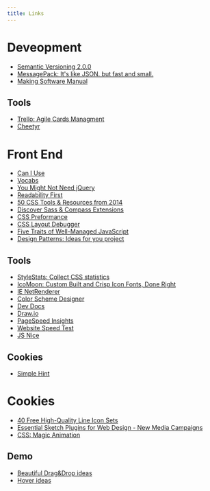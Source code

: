 ```yaml
---
title: Links
---
```


Deveopment
==========
- [Semantic Versioning 2.0.0](http://semver.org/)
- [MessagePack: It's like JSON. but fast and small.](http://msgpack.org/)
- [Making Software Manual](https://www.gov.uk/service-manual/making-software)

Tools
-----
- [Trello: Agile Cards Managment](https://trello.com/)
- [Cheetyr](http://www.cheetyr.com/)


Front End
=========
- [Can I Use](http://caniuse.com)
- [Vocabs](http://apps.workflower.fi/vocabs/)
- [You Might Not Need jQuery](http://youmightnotneedjquery.com/)
- [Readability First](http://webdesign.tutsplus.com/articles/a-readability-first-approach-to-media-queries-and-layout--cms-19419)
- [50 CSS Tools & Resources from 2014](http://speckyboy.com/2014/12/11/50-css-tools-resources-2014/)
- [Discover Sass & Compass Extensions](http://www.sache.in)
- [CSS Preformance](http://csstriggers.com)
- [CSS Layout Debugger](https://gist.github.com/addyosmani/fd3999ea7fce242756b1)
- [Five Traits of Well-Managed JavaScript](http://www.ifwe.co/blog/posts/five-traits-of-well-managed-javascript/)
- [Design Patterns: Ideas for you project](http://codepen.io/patterns/)

Tools
-----
- [StyleStats: Collect CSS statistics](http://www.stylestats.org)
- [IcoMoon: Custom Built and Crisp Icon Fonts, Done Right](http://icomoon.io/app/)
- [IE NetRenderer](http://netrenderer.com/)
- [Color Scheme Designer](http://colorschemedesigner.com/)
- [Dev Docs](http://devdocs.io/)
- [Draw.io](https://www.draw.io/)
- [PageSpeed Insights](http://developers.google.com/speed/pagespeed/insights/)
- [Website Speed Test](http://tools.pingdom.com/fpt/)
- [JS Nice](http://jsnice.org/)

Cookies
-------

- [Simple Hint](http://catc.github.io/simple-hint/)


Cookies
=======
- [40 Free High-Quality Line Icon Sets](http://designinstruct.com/roundups/line-icons-free/)
- [Essential Sketch Plugins for Web Design - New Media Campaigns](http://www.newmediacampaigns.com/blog/essential-sketch-plugins-for-web-design)
- [CSS: Magic Animation](http://www.minimamente.com/example/magic_animations/)

Demo
----
- [Beautiful Drag&Drop ideas](http://tympanus.net/Development/DragDropInteractions/index.html)
- [Hover ideas](http://ianlunn.github.io/Hover/)


<!-- Show favicons -->
<script src="//ajax.googleapis.com/ajax/libs/jquery/2.1.1/jquery.min.js"></script>
<script>
    $("a[href^='http']").each(function() {
        $(this).css({
            "background": "url(http://"+this.href.match(/:\/\/(.[^/]+)/)[1]+"/favicon.ico) left center no-repeat",
            "background-size": "1em 1em",
            "padding-left": "1.2em"
        });
    });
</script>

